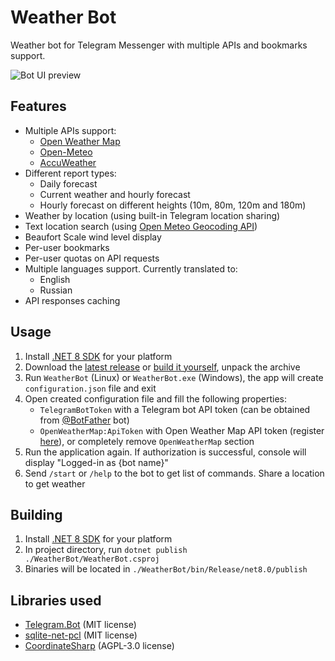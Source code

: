 # Weather Bot

Weather bot for Telegram Messenger with multiple APIs and bookmarks support.

<picture>
  <source media="(prefers-color-scheme: dark)" srcset="https://github.com/user-attachments/assets/36ac4903-dfae-4b97-bf05-755a0e5cbc3f">
  <source media="(prefers-color-scheme: light)" srcset="https://github.com/user-attachments/assets/8ebfd0ec-c07b-42d7-b5d4-3ff7bd664e27">
  <img alt="Bot UI preview" src="https://github.com/user-attachments/assets/8ebfd0ec-c07b-42d7-b5d4-3ff7bd664e27">
</picture>

## Features

- Multiple APIs support:
    - [Open Weather Map](https://openweathermap.org/api)
    - [Open-Meteo](https://open-meteo.com/)
    - [AccuWeather](https://developer.accuweather.com/)
- Different report types:
    - Daily forecast
    - Current weather and hourly forecast
    - Hourly forecast on different heights (10m, 80m, 120m and 180m)
- Weather by location (using built-in Telegram location sharing)
- Text location search (using [Open Meteo Geocoding API](https://open-meteo.com/en/docs/geocoding-api))
- Beaufort Scale wind level display
- Per-user bookmarks
- Per-user quotas on API requests
- Multiple languages support. Currently translated to:
    - English
    - Russian
- API responses caching

## Usage

1. Install [.NET 8 SDK](https://dotnet.microsoft.com/en-us/download/dotnet/8.0) for your platform
2. Download the [latest release](https://github.com/mlad/weather-bot/releases) or [build it yourself](#building), unpack the archive
3. Run `WeatherBot` (Linux) or `WeatherBot.exe` (Windows), the app will create `configuration.json` file and exit
4. Open created configuration file and fill the following properties:
    - `TelegramBotToken` with a Telegram bot API token (can be obtained from [@BotFather](https://t.me/BotFather) bot)
    - `OpenWeatherMap:ApiToken` with Open Weather Map API token (register [here](https://home.openweathermap.org/users/sign_up)), or completely remove `OpenWeatherMap` section
5. Run the application again. If authorization is successful, console will display "Logged-in as {bot name}"
6. Send `/start` or `/help` to the bot to get list of commands. Share a location to get weather

## Building

1. Install [.NET 8 SDK](https://dotnet.microsoft.com/en-us/download/dotnet/8.0) for your platform
2. In project directory, run `dotnet publish ./WeatherBot/WeatherBot.csproj`
3. Binaries will be located in `./WeatherBot/bin/Release/net8.0/publish`

## Libraries used

- [Telegram.Bot](https://github.com/TelegramBots/telegram.bot) (MIT license)
- [sqlite-net-pcl](https://github.com/praeclarum/sqlite-net) (MIT license)
- [CoordinateSharp](https://github.com/Tronald/CoordinateSharp) (AGPL-3.0 license)
